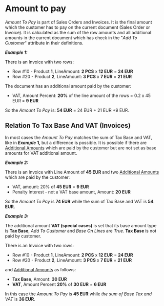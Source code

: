 # Amount to pay

*Amount To Pay* is part of Sales Orders and Invoices. It is the final amount which the customer has to pay on the current document (Sales Order or Invoice). It is calculated as the sum of the row amounts and all additional amounts in the current document which has check in the "*Add To Customer*" attribute in their definitions.

***Example 1:***

There is an Invoice with two rows:

- Row #10 - Product **1**, LineAmount: **2 PCS** x **12 EUR** = **24 EUR**
- Row #20 - Product **2**, LineAmount: **3 PCS** x **7 EUR** = **21 EUR**

The document has an additional amount paid by the customer:

- VAT, Amount Percent: **20%** of the line amount of the rows = 0.2 x 45 EUR = **9 EUR**

So the *Amount To Pay* is: **54 EUR** = 24 EUR + 21 EUR +9 EUR.

## Relation To Tax Base And VAT (Invoices)

In most cases the *Amount To Pay* matches the sum of Tax Base and VAT, like in ***Example*** **1,** but a difference is possible. It is possible if there are [Additional Amounts](https://olddocs.erp.net/tech/additional-amounts-17498113.html) which are paid by the customer but are not set as base amounts for VAT additional amount.

***Example 2:***

There is an Invoice with Line Amount of **45 EUR** and two [Additional Amounts](https://olddocs.erp.net/tech/additional-amounts-17498113.html) which are paid by the customer:

- VAT, amount: 20% of **45 EUR** = **9 EUR**
- Penalty Interest - not a VAT base amount, Amount: **20 EUR**

So the *Amount To Pay* is **74 EUR** while the sum of Tax Base and VAT is **54 EUR**. 

***Example 3:***

The additional amount **VAT (special cases)** is set that its base amount type is **Tax Base**, *Add To Customer* and *Base On Lines* are *True.* **Tax Base** is not paid by customer.

There is an Invoice with two rows:

- Row #10 - Product **1**, LineAmount: **2 PCS** x **12 EUR** = **24 EUR**
- Row #20 - Product **2**, LineAmount: **3 PCS** x **7 EUR** = **21 EUR**

and [Additional Amounts](https://olddocs.erp.net/tech/additional-amounts-17498113.html) as follows:

- **Tax Base**, Amount: **30 EUR**
- **VAT**, Amount Percent **20%** of **30 EUR** = **6 EUR**

In this case the *Amount To Pay* is **45 EUR** while *the sum of Base Tax and VAT* is **36 EUR**.